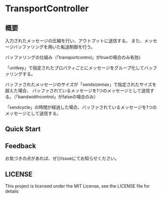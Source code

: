 # TransportController

## 概要
入力されたメッセージの圧縮を行い、アウトプットに送信する。
また、メッセージバッファリングを用いた転送制御を行う。

バッファリングの仕組み（「transportcontrol」がtrueの場合のみ有効）

「unitkey」で指定されたプロパティごとにメッセージをグループ化してバッファリングする。

バッファされたメッセージのサイズが「sendsizemax」で指定されたサイズを超えた場合、
バッファされているメッセージを1つのメッセージとして送信する。（「bandwidthcontrol」がfalseの場合のみ）

「sendcycle」の時間が経過した場合、バッファされているメッセージを1つのメッセージとして送信する。

## Quick Start

## Feedback
お気づきの点があれば、ぜひIssueにてお知らせください。

## LICENSE
This project is licensed under the MIT License, see the LICENSE file for details
